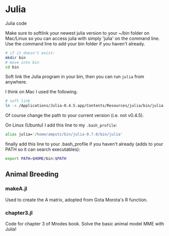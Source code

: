 # Julia

Julia code

Make sure to softlink your newest julia version to your ~/bin folder on Mac/Linux so you can access julia with simply 'julia' on the command line. Use the command line to add your bin folder if you haven't already. 

```bash
# if it doesn't exist:
mkdir bin 
# move into bin
cd bin
```
Soft link the Julia program in your bin, then you can run `julia` from anywhere. 

I think on Mac I used the following. 

```bash
# soft link
ln -s /Applications/Julia-0.4.5.app/Contents/Resources/julia/bin/julia julia
```

Of course change the path to your current version (i.e. not v0.4.5). 

On Linux (Ubuntu) I add this line to my `.bash_profile`:

```bash
alias julia='/home/amputz/bin/julia-0.7.0/bin/julia'
```

finally add this line to your .bash_profile if you haven't already (adds to your PATH so it can search executables):

```bash
export PATH=$HOME/bin:$PATH
```

## Animal Breeding

### makeA.jl

Used to create the A matrix, adopted from Gota Morota's R function. 

### chapter3.jl

Code for chapter 3 of Mrodes book. Solve the basic animal model MME with Julia!





